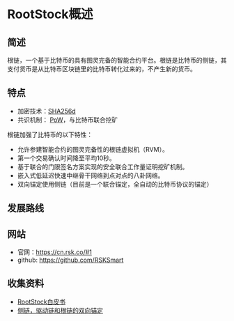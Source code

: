 # RootStock概述

## 简述

根链，一个基于比特币的具有图灵完备的智能合约平台。根链是比特币的侧链，其支付货币是从比特币区块链里的比特币转化过来的，不产生新的货币。

## 特点

- 加密技术：[SHA256d](../../核心技术/加密技术/散列算法-SHA系列.md)
- 共识机制： [PoW](../../核心技术/共识算法/共识算法-POW.md)，与比特币联合挖矿

根链加强了比特币的以下特性：

- 允许参建智能合约的图灵完备性的根链虚拟机（RVM）。
- 第一个交易确认时间降至平均10秒。
- 基于联合的门限签名方案实现的安全联合工作量证明挖矿机制。
- 嵌入式低延迟快速中继骨干网络到点对点的八卦网络。
- 双向锚定使用侧链（目前是一个联合锚定，全自动的比特币协议的锚定）

## 发展路线

## 网站

- 官网：<https://cn.rsk.co/#1>
- github: <https://github.com/RSKSmart>

## 收集资料

- [RootStock白皮书](RootStock白皮书.md)
- [侧链，驱动链和根链的双向锚定](侧链，驱动链和根链的双向锚定设计.md)
